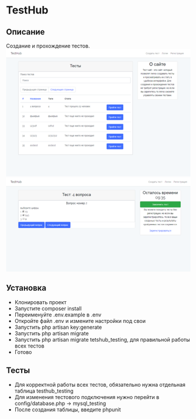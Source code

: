 # TestHub

## Описание
Создание и прохождение тестов.
![Alt text](https://github.com/asfg90resklefegopreseglfdg/TestHub/blob/master/%D0%BB%D0%B8%D1%81%D1%82%D0%B8%D0%BD%D0%B3%20%D1%82%D0%B5%D1%81%D1%82%D0%BE%D0%B2.png?raw=true)
![Alt text](https://github.com/asfg90resklefegopreseglfdg/TestHub/blob/master/%D0%BF%D1%80%D0%BE%D1%85%D0%BE%D0%B6%D0%B4%D0%B5%D0%BD%D0%B8%D0%B5%20%D1%82%D0%B5%D1%81%D1%82%D0%B0.png)

## Установка
* Клонировать проект
* Запустите composer install
* Переименуйте .env.example в .env
* Откройте файл .env и измените настройки под свои
* Запустить php artisan key:generate
* Запустить php artisan migrate
* Запустить php artisan migrate tetshub_testing, для правильной работы всех тестов
* Готово

## Тесты
* Для корректной работы всех тестов, обязательно нужна отдельная таблица testhub_testing
* Для изменения тестового подключения нужно перейти в config/database.php -> mysql_testing
* После создания таблицы, введите phpunit
